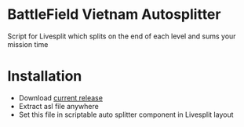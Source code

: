 # BattleField Vietnam Autosplitter
Script for Livesplit which splits on the end of each level and sums your mission time

# Installation
* Download [current release](https://github.com/Dzoiver/battlefield-autosplitter/releases) 
* Extract asl file anywhere
* Set this file in scriptable auto splitter component in Livesplit layout

